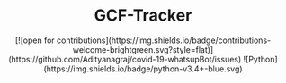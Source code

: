 # <h1 align="center">GCF-Tracker</h1>
<p align= "center">
 [![open for contributions](https://img.shields.io/badge/contributions-welcome-brightgreen.svg?style=flat)](https://github.com/Adityanagraj/covid-19-whatsupBot/issues)
 ![Python](https://img.shields.io/badge/python-v3.4+-blue.svg)
</p>
